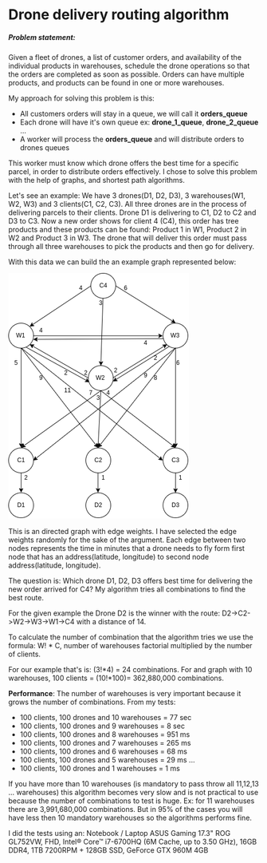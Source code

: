 # Drone delivery routing algorithm
##### Problem statement: 
Given a fleet of drones, a list of customer orders, and availability of the individual products in warehouses,
schedule the drone operations so that the orders are completed as soon as possible.
Orders can have multiple products, and products can be found in one or more warehouses.

My approach for solving this problem is this:
- All customers orders will stay in a queue, we will call it **orders_queue**
- Each drone will have it's own queue ex: **drone_1_queue**, **drone_2_queue** ...
- A worker will process the **orders_queue** and will distribute orders to drones queues

This worker must know which drone offers the best time for a specific parcel, in order to distribute orders effectively. 
I chose to solve this problem with the help of graphs, and shortest path algorithms.

Let's see an example: We have 3 drones(D1, D2, D3), 3 warehouses(W1, W2, W3) and 3 clients(C1, C2, C3). 
All three drones are in the process of delivering parcels to their clients.
Drone D1 is delivering to C1, D2 to C2 and D3 to C3. Now a new order shows for client 4 (C4), this order has tree products 
and these products can be found: Product 1 in W1, Product 2 in W2 and Product 3 in W3. 
The drone that will deliver this order must pass through all three warehouses to pick the products and then go for delivery.

With this data we can build the an example graph represented below:

![Drone delivery graph](/docs/graph.png?raw=true "Drone delivery graph")

This is an directed graph with edge weights. I have selected the edge weights randomly for the sake of the argument.
Each edge between two nodes represents the time in minutes that a drone 
needs to fly form first node that has an address(latitude, longitude) to second node address(latitude, longitude).

The question is: Which drone D1, D2, D3 offers best time for delivering the new order arrived for C4? 
My algorithm tries all combinations to find the best route. 

For the given example the Drone D2 is the winner with the route: D2->C2->W2->W3->W1->C4 with a distance of 14. 

To calculate the number of combination that the algorithm tries we use the formula: W! * C, number of warehouses factorial 
multiplied by the number of clients.

For our example that's is: (3!*4) = 24 combinations.
For and graph with 10 warehouses, 100 clients = (10!*100)= 362,880,000 combinations.

**Performance**:
The number of warehouses is very important because it grows the number of combinations. From my tests:
- 100 clients, 100 drones and 10 warehouses = 77 sec
- 100 clients, 100 drones and 9 warehouses = 8 sec
- 100 clients, 100 drones and 8 warehouses = 951 ms
- 100 clients, 100 drones and 7 warehouses = 265 ms
- 100 clients, 100 drones and 6 warehouses = 68 ms
- 100 clients, 100 drones and 5 warehouses = 29 ms
...
- 100 clients, 100 drones and 1 warehouses = 1 ms

If you have more than 10 warehouses (is mandatory to pass throw all 11,12,13 ... warehouses) this algorithm becomes very slow and is not practical to use
because the number of combinations to test is huge. Ex: for 11 warehouses there are 3,991,680,000 combinations.
But in 95% of the cases you will have less then 10 mandatory warehouses so the algorithms performs fine.

I did the tests using an:	Notebook / Laptop ASUS Gaming 17.3" ROG GL752VW, FHD, Intel® Core™ i7-6700HQ (6M Cache, up to 3.50 GHz), 16GB DDR4, 1TB 7200RPM + 128GB SSD, GeForce GTX 960M 4GB
